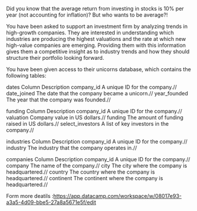 Did you know that the average return from investing in stocks is 10% per year (not accounting for inflation)? But who wants to be average?!

You have been asked to support an investment firm by analyzing trends in high-growth companies. They are interested in understanding which industries are producing the highest valuations and the rate at which new high-value companies are emerging. Providing them with this information gives them a competitive insight as to industry trends and how they should structure their portfolio looking forward.

You have been given access to their unicorns database, which contains the following tables:


dates
Column	Description
company_id	A unique ID for the company.//
date_joined	The date that the company became a unicorn.//
year_founded	The year that the company was founded.//


funding
Column	Description
company_id	A unique ID for the company.//
valuation	Company value in US dollars.//
funding	The amount of funding raised in US dollars.//
select_investors	A list of key investors in the company.//

industries
Column	Description
company_id	A unique ID for the company.//
industry	The industry that the company operates in.//

companies
Column	Description
company_id	A unique ID for the company.//
company	The name of the company.//
city	The city where the company is headquartered.//
country	The country where the company is headquartered.//
continent	The continent where the company is headquartered.//

Form more deatils :https://app.datacamp.com/workspace/w/08017e93-a3a5-4d09-bbe5-27a8a5671e5f/edit


